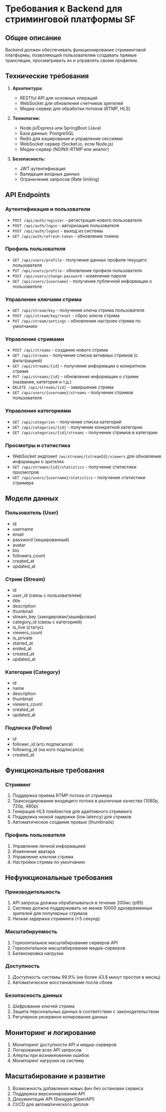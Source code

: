 # Требования к Backend для стриминговой платформы SF

## Общее описание
Backend должен обеспечивать функционирование стриминговой платформы, позволяющей пользователям создавать прямые трансляции, просматривать их и управлять своим профилем.

## Технические требования
1. **Архитектура:** 
   - RESTful API для основных операций
   - WebSocket для обновления счетчиков зрителей
   - Медиа-сервер для обработки потоков (RTMP, HLS)

2. **Технологии:**
   - Node.js/Express или SpringBoot (Java)
   - База данных: PostgreSQL
   - Redis для кэширования и управления сессиями
   - WebSocket сервер (Socket.io, если Node.js)
   - Медиа-сервер (NGINX-RTMP или аналог)

3. **Безопасность:**
   - JWT аутентификация
   - Валидация входных данных
   - Ограничение запросов (Rate limiting)

## API Endpoints

### Аутентификация и пользователи
- `POST /api/auth/register` - регистрация нового пользователя
- `POST /api/auth/login` - авторизация пользователя
- `POST /api/auth/logout` - выход из системы
- `GET /api/auth/refresh-token` - обновление токена

### Профиль пользователя
- `GET /api/users/profile` - получение данных профиля текущего пользователя
- `PUT /api/users/profile` - обновление профиля пользователя
- `POST /api/users/change-password` - изменение пароля
- `GET /api/users/{username}` - получение публичной информации о пользователе

### Управление ключами стрима
- `GET /api/stream/key` - получение ключа стрима пользователя
- `POST /api/stream/key/reset` - сброс ключа стрима
- `PUT /api/stream/settings` - обновление настроек стрима по умолчанию

### Управление стримами
- `POST /api/streams` - создание нового стрима
- `GET /api/streams` - получение списка активных стримов (с фильтрацией)
- `GET /api/streams/{id}` - получение информации о конкретном стриме
- `PUT /api/streams/{id}` - обновление информации о стриме (название, категория и т.д.)
- `DELETE /api/streams/{id}` - завершение стрима
- `GET /api/users/{username}/streams` - получение стримов пользователя

### Управление категориями
- `GET /api/categories` - получение списка категорий
- `GET /api/categories/{id}` - получение конкретной категории
- `GET /api/categories/{id}/streams` - получение стримов в категории

### Просмотры и статистика
- WebSocket эндпоинт `/ws/streams/{streamId}/viewers` для обновления информации о зрителях
- `GET /api/streams/{id}/statistics` - получение статистики просмотров
- `GET /api/users/{username}/statistics` - получение статистики стримера

## Модели данных

### Пользователь (User)
- id
- username
- email
- password (хешированный)
- avatar
- bio
- followers_count
- created_at
- updated_at

### Стрим (Stream)
- id
- user_id (связь с пользователем)
- title
- description
- thumbnail
- stream_key (закодирован/зашифрован)
- category_id (связь с категорией)
- is_live (статус)
- viewers_count
- is_private
- started_at
- ended_at
- created_at
- updated_at

### Категория (Category)
- id
- name
- description
- thumbnail
- viewers_count
- created_at
- updated_at

### Подписка (Follow)
- id
- follower_id (кто подписался)
- following_id (на кого подписался)
- created_at

## Функциональные требования

### Стриминг
1. Поддержка приема RTMP потока от стримера
2. Транскодирование входящего потока в различные качества (1080p, 720p, 480p)
3. Генерация HLS плейлистов для адаптивного стриминга
4. Поддержка низкой задержки (low latency) для стримов
5. Автоматическое создание превью (thumbnails)

### Профиль пользователя
1. Управление личной информацией
2. Изменение аватара
3. Управление ключом стрима
4. Настройки стрима по умолчанию

## Нефункциональные требования

### Производительность
1. API запросы должны обрабатываться в течение 200мс (p95)
2. Система должна поддерживать не менее 10000 одновременных зрителей для популярных стримов
3. Низкая задержка стриминга (<5 секунд)

### Масштабируемость
1. Горизонтальное масштабирование серверов API
2. Горизонтальное масштабирование медиа-серверов
3. Балансировка нагрузки

### Доступность
1. Доступность системы 99.9% (не более 43.8 минут простоя в месяц)
2. Автоматическое восстановление после сбоев

### Безопасность данных
1. Шифрование ключей стрима
2. Защита персональных данных в соответствии с законодательством
3. Регулярное резервное копирование данных

## Мониторинг и логирование
1. Мониторинг доступности API и медиа-серверов
2. Логирование всех API запросов
3. Алерты при возникновении ошибок
4. Мониторинг нагрузки на систему

## Масштабирование и развитие
1. Возможность добавления новых фич без остановки сервиса
2. Поддержка версионирования API
3. Документация API (Swagger/OpenAPI)
4. CI/CD для автоматического деплоя 